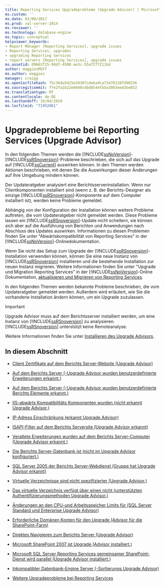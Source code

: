 ```yaml
---
title: Reporting Services Upgradeprobleme (Upgrade Advisor) | Microsoft-Dokumentation
ms.custom: ''
ms.date: 03/09/2017
ms.prod: sql-server-2014
ms.reviewer: ''
ms.technology: database-engine
ms.topic: conceptual
helpviewer_keywords:
- Report Manager [Reporting Services], upgrade issues
- Reporting Services, upgrades
- upgrading Reporting Services
- report servers [Reporting Services], upgrade issues
ms.assetid: d9663f25-98d7-4508-ae3c-55a7277211bd
author: maggiesMSFT
ms.author: maggies
manager: craigg
ms.openlocfilehash: 75c3bda5d15e3930fcdeba9ca73d70128fd90336
ms.sourcegitcommit: ffe2fa1b22e6040cdbd8544fb5a3083eed3be852
ms.translationtype: MT
ms.contentlocale: de-DE
ms.lasthandoff: 10/04/2019
ms.locfileid: "71952061"
---
```

# <a name="reporting-services-upgrade-issues-upgrade-advisor"></a>Upgradeprobleme bei Reporting Services (Upgrade Advisor)
  In den folgenden Themen werden die [!INCLUDE[ssNoVersion](../../includes/ssnoversion-md.md)]-[!INCLUDE[ssRSnoversion](../../includes/ssrsnoversion-md.md)]-Probleme beschrieben, die sich auf das Upgrade auf [!INCLUDE[ssCurrent](../../includes/sscurrent-md.md)] auswirken können. In den Themen werden Aktionen beschrieben, mit denen Sie die Auswirkungen dieser Änderungen auf Ihre Umgebung mindern können.  
  
 Der Updateratgeber analysiert eine Berichtsserverinstallation. Wenn nur Clientkomponenten installiert sind (wenn z. B. der Berichts-Designer als einzige [!INCLUDE[ssRSnoversion](../../includes/ssrsnoversion-md.md)]-Komponente auf dem Computer installiert ist), werden keine Probleme gemeldet.  
  
 Abhängig von der Konfiguration der Installation können weitere Probleme auftreten, die vom Updateratgeber nicht gemeldet werden. Diese Probleme lassen ein [!INCLUDE[ssRSnoversion](../../includes/ssrsnoversion-md.md)]-Update nicht scheitern, sie können sich aber auf die Ausführung von Berichten und Anwendungen nach Abschluss des Updates auswirken. Informationen zu diesen Problemen finden Sie unter "Abwärtskompatibilität von Reporting Services" in der [!INCLUDE[ssNoVersion](../../includes/ssnoversion-md.md)]-Onlinedokumentation.  
  
 Wenn Sie nicht das Setup zum Upgrade der [!INCLUDE[ssRSnoversion](../../includes/ssrsnoversion-md.md)]-Installation verwenden können, können Sie eine neue Instanz von [!INCLUDE[ssRSnoversion](../../includes/ssrsnoversion-md.md)] installieren und die bestehende Installation zur neuen Instanz migrieren. Weitere Informationen finden Sie unter "Upgrade und Migration Reporting Services" in der [!INCLUDE[ssNoVersion](../../includes/ssnoversion-md.md)]-Online Dokumentation, [aktualisieren und Migrieren von Reporting Services](../../reporting-services/install-windows/upgrade-and-migrate-reporting-services.md).  
  
 In den folgenden Themen werden bekannte Probleme beschrieben, die vom Updateratgeber gemeldet werden. Außerdem wird erläutert, wie Sie die vorhandene Installation ändern können, um ein Upgrade zuzulassen.  
  
> [!IMPORTANT]  
>  Upgrade Advisor muss auf dem Berichtsserver installiert werden, um eine Instanz von [!INCLUDE[ssRSnoversion](../../includes/ssrsnoversion-md.md)] zu analysieren. [!INCLUDE[ssRSnoversion](../../includes/ssrsnoversion-md.md)] unterstützt keine Remoteanalyse.  
>   
>  Weitere Informationen finden Sie unter [Installieren des Upgrade Advisors](../../../2014/sql-server/install/installing-upgrade-advisor.md).  
  
## <a name="in-this-section"></a>In diesem Abschnitt  
  
-   [Client Zertifikate auf dem Berichts Server-Website &#40;Upgrade Advisor&#41;](../../../2014/sql-server/install/client-certificates-on-the-report-server-web-site-upgrade-advisor.md)  
  
-   [Auf dem Berichts Server &#40;-Upgrade Advisor wurden benutzerdefinierte Erweiterungen erkannt.&#41;](../../../2014/sql-server/install/custom-extensions-were-detected-on-the-report-server-upgrade-advisor.md)  
  
-   [Auf dem Berichts Server &#40;-Upgrade Advisor wurden benutzerdefinierte Berichts Elemente erkannt.&#41;](../../../2014/sql-server/install/custom-report-items-were-detected-on-the-report-server-upgrade-advisor.md)  
  
-   [IIS-abwärts Kompatibilitäts Komponenten wurden &#40;nicht erkannt Upgrade Advisor.&#41;](../../../2014/sql-server/install/iis-backward-compatibility-components-were-not-detected-upgrade-advisor.md)  
  
-   [IP-Adress Einschränkung &#40;erkannt Upgrade Advisor&#41;](../../../2014/sql-server/install/ip-address-restriction-detected-upgrade-advisor.md)  
  
-   [ISAPI-Filter auf dem Berichts Serversite &#40;Upgrade Advisor erkannt&#41;](../../../2014/sql-server/install/isapi-filters-detected-on-the-report-server-site-upgrade-advisor.md)  
  
-   [Veraltete Erweiterungen wurden auf dem Berichts Server-Computer &#40;Upgrade Advisor erkannt.&#41;](../../../2014/sql-server/install/obsolete-extensions-were-detected-on-the-report-server-computer-upgrade-advisor.md)  
  
-   [Die Berichts Server-Datenbank ist &#40;nicht im Upgrade Advisor konfiguriert.&#41;](../../../2014/sql-server/install/report-server-database-is-not-configured-upgrade-advisor.md)  
  
-   [SQL Server 2005 der Berichts Server-Webdienst &#40;Gruppe hat Upgrade Advisor erkannt&#41;](../../../2014/sql-server/install/sql-server-2005-report-server-web-service-group-detected-upgrade-advisor.md)  
  
-   [Virtuelle Verzeichnisse sind nicht spezifizierter &#40;Upgrade Advisor.&#41;](../../../2014/sql-server/install/virtual-directories-are-unspecified-upgrade-advisor.md)  
  
-   [Das virtuelle Verzeichnis verfügt über einen nicht &#40;unterstützten Authentifizierungsmethoden Upgrade Advisor.&#41;](../../../2014/sql-server/install/virtual-directory-has-unsupported-authentication-method-upgrade-advisor.md)  
  
-   [Änderungen an den CPU-und Arbeitsspeicher Limits für &#40;SQL Server Standard und Enterprise Upgrade Advisor&#41;](../../../2014/sql-server/install/cpu-memory-limits-changes-sql-server-standard-enterprise-upgrade-advisor.md)  
  
-   [Erforderliche Domänen Konten für den Upgrade &#40;Advisor für die SharePoint-Farm&#41;](../../../2014/sql-server/install/domain-accounts-required-for-sharepoint-farm-upgrade-advisor.md)  
  
-   [Direktes Navigieren zum Berichts Server &#40;Upgrade Advisor&#41;](../../../2014/sql-server/install/direct-browsing-to-report-server-upgrade-advisor.md)  
  
-   [Microsoft SharePoint 2007 ist Upgrade &#40;Advisor installiert.&#41;](../../../2014/sql-server/install/microsoft-sharepoint-2007-is-installed-upgrade-advisor.md)  
  
-   [Microsoft SQL Server Reporting Services gemeinsamer SharePoint-Dienst wird parallel &#40;Upgrade Advisor installiert.&#41;](../../../2014/sql-server/install/sql-server-reporting-services-sharepoint-shared-service-side-by-side-upgrade-advisor.md)  
  
-   [Inkompatibler Datenbank-Engine Server &#40;-Sortierungs Upgrade Advisor&#41;](../../../2014/sql-server/install/incompatible-database-engine-server-collation-upgrade-advisor.md)  
  
-   [Weitere Upgradeprobleme bei Reporting Services](../../../2014/sql-server/install/other-reporting-services-upgrade-issues.md)  
  
  

